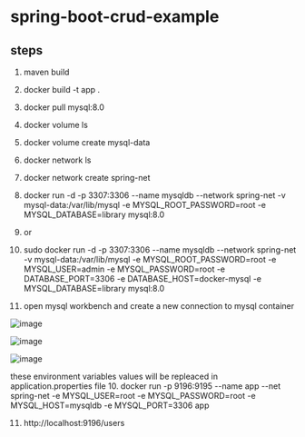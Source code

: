 # spring-boot-crud-example
## steps
1. maven build 
2. docker build -t app .
3. docker pull mysql:8.0  
4. docker volume ls
5. docker volume create mysql-data
6. docker network ls
7. docker network create spring-net
8. docker run -d -p 3307:3306 --name mysqldb --network spring-net -v mysql-data:/var/lib/mysql -e MYSQL_ROOT_PASSWORD=root -e MYSQL_DATABASE=library mysql:8.0
9. or
10. sudo docker run -d -p 3307:3306 --name mysqldb --network spring-net -v mysql-data:/var/lib/mysql -e MYSQL_ROOT_PASSWORD=root -e MYSQL_USER=admin -e MYSQL_PASSWORD=root -e DATABASE_PORT=3306 -e DATABASE_HOST=docker-mysql -e MYSQL_DATABASE=library mysql:8.0
     

12. open mysql workbench and create a new connection to mysql container

![image](https://github.com/hasnain393/library-docker/assets/56108097/162afbfc-aac7-4204-8890-7aaa838b4c7b)

![image](https://github.com/hasnain393/library-docker/assets/56108097/6ec091e7-b792-4fb2-b798-cc7701560ea1)

![image](https://github.com/hasnain393/library-docker/assets/56108097/4f04fc5f-7d70-4a85-b2d0-83842e9dadf2)


these environment variables values will be repleaced in application.properties file
10. docker run -p 9196:9195 --name app --net spring-net -e MYSQL_USER=root -e MYSQL_PASSWORD=root -e MYSQL_HOST=mysqldb -e MYSQL_PORT=3306 app

11. http://localhost:9196/users
